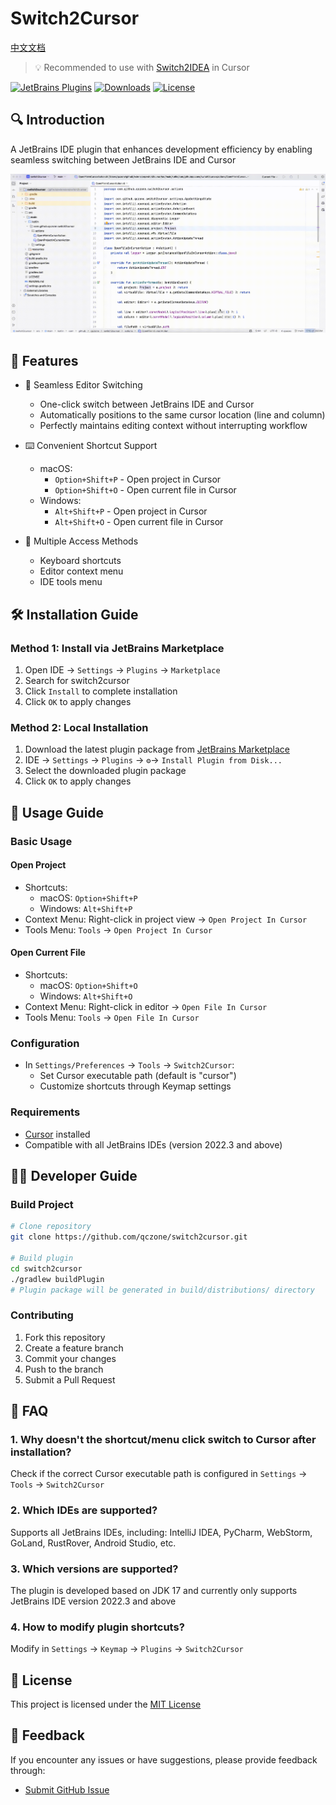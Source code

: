 # Switch2Cursor

[中文文档](README_zh.md)

> 💡 Recommended to use with [Switch2IDEA](https://github.com/qczone/switch2idea) in Cursor


[![JetBrains Plugins](https://img.shields.io/jetbrains/plugin/v/26309-switch2cursor?label=JetBrains%20Marketplace&style=for-the-badge&logo=intellij-idea)](https://plugins.jetbrains.com/plugin/26309-switch2cursor)
[![Downloads](https://img.shields.io/jetbrains/plugin/d/26309-switch2cursor?style=for-the-badge&logo=intellij-idea)](https://plugins.jetbrains.com/plugin/26309-switch2cursor)
[![License](https://img.shields.io/badge/license-MIT-blue.svg?style=for-the-badge)](LICENSE)

## 🔍 Introduction
A JetBrains IDE plugin that enhances development efficiency by enabling seamless switching between JetBrains IDE and Cursor

![Switch2Cursor Demo](images/switch-show.gif)

## 🌟 Features

- 🚀 Seamless Editor Switching
  - One-click switch between JetBrains IDE and Cursor
  - Automatically positions to the same cursor location (line and column)
  - Perfectly maintains editing context without interrupting workflow

- ⌨️ Convenient Shortcut Support
  - macOS:
    - `Option+Shift+P` - Open project in Cursor
    - `Option+Shift+O` - Open current file in Cursor
  - Windows:
    - `Alt+Shift+P` - Open project in Cursor
    - `Alt+Shift+O` - Open current file in Cursor

- 🔧 Multiple Access Methods
  - Keyboard shortcuts
  - Editor context menu
  - IDE tools menu

## 🛠️ Installation Guide

### Method 1: Install via JetBrains Marketplace
1. Open IDE → `Settings` → `Plugins` → `Marketplace`
2. Search for switch2cursor
3. Click `Install` to complete installation
4. Click `OK` to apply changes

### Method 2: Local Installation
1. Download the latest plugin package from [JetBrains Marketplace](https://plugins.jetbrains.com/plugin/26309-switch2cursor)
2. IDE → `Settings` → `Plugins` → `⚙️`→ `Install Plugin from Disk...`
3. Select the downloaded plugin package
4. Click `OK` to apply changes


## 🚀 Usage Guide

### Basic Usage

#### Open Project
- Shortcuts:
  - macOS: `Option+Shift+P` 
  - Windows: `Alt+Shift+P`
- Context Menu: Right-click in project view → `Open Project In Cursor`
- Tools Menu: `Tools` → `Open Project In Cursor`

#### Open Current File
- Shortcuts:
  - macOS: `Option+Shift+O` 
  - Windows: `Alt+Shift+O`
- Context Menu: Right-click in editor → `Open File In Cursor`
- Tools Menu: `Tools` → `Open File In Cursor`

### Configuration
- In `Settings/Preferences` → `Tools` → `Switch2Cursor`:
  - Set Cursor executable path (default is "cursor")
  - Customize shortcuts through Keymap settings

### Requirements
- [Cursor](https://cursor.com) installed
- Compatible with all JetBrains IDEs (version 2022.3 and above)

## 🧑‍💻 Developer Guide

### Build Project
```bash
# Clone repository
git clone https://github.com/qczone/switch2cursor.git

# Build plugin
cd switch2cursor
./gradlew buildPlugin  
# Plugin package will be generated in build/distributions/ directory
```

### Contributing
1. Fork this repository
2. Create a feature branch
3. Commit your changes
4. Push to the branch
5. Submit a Pull Request

## 🙋 FAQ 

### 1. Why doesn't the shortcut/menu click switch to Cursor after installation?
Check if the correct Cursor executable path is configured in `Settings` → `Tools` → `Switch2Cursor`

### 2. Which IDEs are supported?
Supports all JetBrains IDEs, including: IntelliJ IDEA, PyCharm, WebStorm, GoLand, RustRover, Android Studio, etc.

### 3. Which versions are supported?
The plugin is developed based on JDK 17 and currently only supports JetBrains IDE version 2022.3 and above

### 4. How to modify plugin shortcuts?
Modify in `Settings` → `Keymap` → `Plugins` → `Switch2Cursor`

## 📄 License
This project is licensed under the [MIT License](LICENSE)


## 📮 Feedback
If you encounter any issues or have suggestions, please provide feedback through:
- [Submit GitHub Issue](https://github.com/qczone/switch2cursor/issues) 